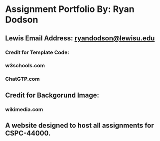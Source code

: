 # Assignment Portfolio By: Ryan Dodson

## Lewis Email Address: ryandodson@lewisu.edu

### Credit for Template Code:
### w3schools.com
### ChatGTP.com
    
## Credit for Backgorund Image:
### wikimedia.com
    
## A website designed to host all assignments for CSPC-44000.
